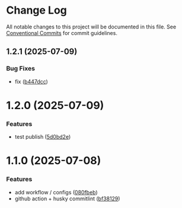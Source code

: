 # Change Log

All notable changes to this project will be documented in this file.
See [Conventional Commits](https://conventionalcommits.org) for commit guidelines.

## 1.2.1 (2025-07-09)


### Bug Fixes

* fix ([b447dcc](https://github.com/Rib0/configs/commit/b447dcc424f6865f0ca6ddad86bdd9fa1354ce1a))





# 1.2.0 (2025-07-09)


### Features

* test publish ([5d0bd2e](https://github.com/Rib0/configs/commit/5d0bd2edbf488dcbdf8dcecfbe2c323b2bd01d4f))





# 1.1.0 (2025-07-08)


### Features

* add workflow / configs ([080fbeb](https://github.com/Rib0/configs/commit/080fbeb066335a60cde03ab4ba685a59684c8cbd))
* github action + husky commitlint ([bf38129](https://github.com/Rib0/configs/commit/bf38129be436513612833d769d91f398f7e3e1a0))
